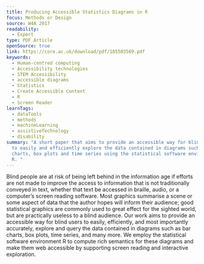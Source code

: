 ```yaml
---
title: Producing Accessible Statistics Diagrams in R
focus: Methods or Design
source: W4A 2017
readability:
  - Expert
type: PDF Article
openSource: true
link: https://core.ac.uk/download/pdf/185503569.pdf
keywords:
  - Human-centred computing
  - Accessibility technologies
  - STEM Accessibility
  - accessible diagrams
  - Statistics
  - Create Accessible Content
  - R
  - Screen Reader
learnTags:
  - dataTools
  - methods
  - machineLearning
  - assistiveTechnology
  - disability
summary: "A short paper that aims to provide an accessible way for blind users
  to easily and efficiently explore the data contained in diagrams such as bar
  charts, box plots and time series using the statistical software environment
  R. "
---
```

Blind people are at risk of being left behind in the information age if efforts are not made to improve the access to information that is not traditionally conveyed in text, whether that text be accessed in braille, audio, or a computer’s screen reading software. Most graphics summarise a scene or some aspect of data that the author hopes will inform their audience; good statistical graphics are commonly used to great effect for the sighted world, but are practically useless to a blind audience. Our work aims to provide an accessible way for blind users to easily, efficiently, and most importantly accurately, explore and query the data contained in diagrams such as bar charts, box plots, time series, and many more. We employ the  statistical software environment R to compute rich semantics for these diagrams and make them web accessible by supporting screen reading and interactive exploration.